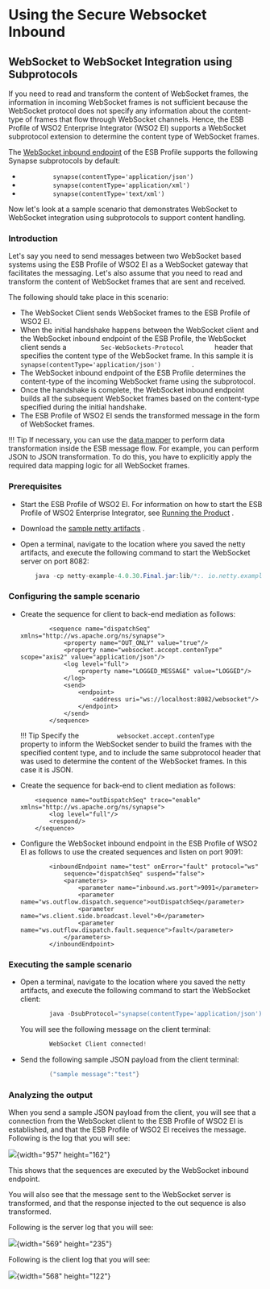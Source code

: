 # Using the Secure Websocket Inbound

## WebSocket to WebSocket Integration using Subprotocols

If you need to read and transform the content of WebSocket frames, the
information in incoming WebSocket frames is not sufficient because the
WebSocket protocol does not specify any information about the
content-type of frames that flow through WebSocket channels. Hence, the
ESB Profile of WSO2 Enterprise Integrator (WSO2 EI) supports a WebSocket
subprotocol extension to determine the content type of WebSocket frames.

The [WebSocket inbound endpoint](_WebSocket_Inbound_Protocol_) of the
ESB Profile supports the following Synapse subprotocols by default:

-   `          synapse(contentType='application/json')         `
-   `          synapse(contentType='application/xml')         `
-   `          synapse(contentType='text/xml')         `

Now let's look at a sample scenario that demonstrates WebSocket to
WebSocket integration using subprotocols to support content handling.

### Introduction

Let's say you need to send messages between two WebSocket based systems
using the ESB Profile of WSO2 EI as a WebSocket gateway that facilitates
the messaging. Let's also assume that you need to read and transform the
content of WebSocket frames that are sent and received.

The following should take place in this scenario:

-   The WebSocket Client sends WebSocket frames to the ESB Profile of
    WSO2 EI.
-   When the initial handshake happens between the WebSocket client and
    the WebSocket inbound endpoint of the ESB Profile, the WebSocket
    client sends a `          Sec-WebSockets-Protocol         ` header
    that specifies the content type of the WebSocket frame. In this
    sample it is
    `          synapse(contentType='application/json')         ` .
-   The WebSocket inbound endpoint of the ESB Profile determines the
    content-type of the incoming WebSocket frame using the subprotocol.
-   Once the handshake is complete, the WebSocket inbound endpoint
    builds all the subsequent WebSocket frames based on the content-type
    specified during the initial handshake.
-   The ESB Profile of WSO2 EI sends the transformed message in the form
    of WebSocket frames.

!!! Tip
    If necessary, you can use the [data mapper](https://docs.wso2.com/display/ESB500/Data+Mapper+Mediator) to perform data transformation inside the ESB message flow. For example, you can perform JSON to JSON transformation. To do this, you have to explicitly apply the required data mapping logic for all WebSocket frames.

### Prerequisites

-   Start the ESB Profile of WSO2 EI. For information on how to start
    the ESB Profile of WSO2 Enterprise Integrator, see [Running the
    Product](https://docs.wso2.com/display/ESB500/Running+the+Product) .
-   Download the [sample netty
    artifacts](https://github.com/wso2-docs/ESB/tree/master/ESB-Artifacts/Netty_artifacts_for_WebSocket_samples)
    .
-   Open a terminal, navigate to the location where you saved the netty
    artifacts, and execute the following command to start the WebSocket
    server on port 8082:

    ``` java
        java -cp netty-example-4.0.30.Final.jar:lib/*:. io.netty.example.http.websocketx.server.WebSocketServer
    ```

### Configuring the sample scenario

-   Create the sequence for client to back-end mediation as follows:

    ```
            <sequence name="dispatchSeq" xmlns="http://ws.apache.org/ns/synapse">
                <property name="OUT_ONLY" value="true"/>
                <property name="websocket.accept.contenType" scope="axis2" value="application/json"/>
                <log level="full">
                    <property name="LOGGED_MESSAGE" value="LOGGED"/>
                </log>
                <send>
                    <endpoint>
                        <address uri="ws://localhost:8082/websocket"/>
                    </endpoint>
                </send>
            </sequence>
    ```

    !!! Tip
        Specify the `           websocket.accept.contenType          `
        property to inform the WebSocket sender to build the frames with the
        specified content type, and to include the same subprotocol header
        that was used to determine the content of the WebSocket frames. In
        this case it is JSON.
    
-   Create the sequence for back-end to client mediation as follows:

    ```
        <sequence name="outDispatchSeq" trace="enable" xmlns="http://ws.apache.org/ns/synapse">
            <log level="full"/>
            <respond/>
        </sequence>
    ```

-   Configure the WebSocket inbound endpoint in the ESB Profile of WSO2
    EI as follows to use the created sequences and listen on port 9091:

    ```
            <inboundEndpoint name="test" onError="fault" protocol="ws"
                sequence="dispatchSeq" suspend="false">
                <parameters>
                    <parameter name="inbound.ws.port">9091</parameter>
                    <parameter name="ws.outflow.dispatch.sequence">outDispatchSeq</parameter>
                    <parameter name="ws.client.side.broadcast.level">0</parameter>
                    <parameter name="ws.outflow.dispatch.fault.sequence">fault</parameter>
                </parameters>
            </inboundEndpoint>
    ```

### Executing the sample scenario

-   Open a terminal, navigate to the location where you saved the netty
    artifacts, and execute the following command to start the WebSocket
    client:

    ``` java
            java -DsubProtocol="synapse(contentType='application/json') -DclientPort=9091 -cp netty-example-4.0.30.Final.jar:lib/*:.io.netty.example.http.websocketx.client.WebSocketClient
    ```

    You will see the following message on the client terminal:

    ``` java
            WebSocket Client connected!
    ```

-   Send the following sample JSON payload from the client terminal:

    ``` java
            ("sample message":"test"}
    ```

### Analyzing the output

When you send a sample JSON payload from the client, you will see that a
connection from the WebSocket client to the ESB Profile of WSO2 EI is
established, and that the ESB Profile of WSO2 EI receives the message.
Following is the log that you will see:

![](attachments/119130481/119130482.png){width="957" height="162"}

This shows that the sequences are executed by the WebSocket inbound
endpoint.

You will also see that the message sent to the WebSocket server is
transformed, and that the response injected to the out sequence is also
transformed.

Following is the server log that you will see:

![](attachments/119130481/119130483.png){width="569" height="235"}

Following is the client log that you will see:

![](attachments/119130481/119130485.png){width="568" height="122"}
